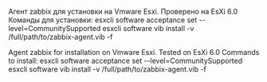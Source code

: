 

Агент zabbix для установки на Vmware Esxi. Проверено на EsXi 6.0
	Команды для установки:
esxcli software acceptance set --level=CommunitySupported
esxcli software vib install -v /full/path/to/zabbix-agent.vib -f


Agent zabbix for installation on Vmware Esxi. Tested on EsXi 6.0
	Commands to install:
esxcli software acceptance set --level=CommunitySupported
esxcli software vib install -v /full/path/to/zabbix-agent.vib -f
